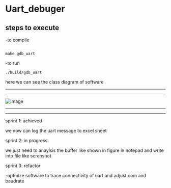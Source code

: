 # Uart_debuger
## steps to execute

-to compile 

```

make gdb_uart

```

-to run 

```
./build/gdb_uart 

```

here we can see the class diagram of software 

----------------------------
--------------------------

![image](https://user-images.githubusercontent.com/66727825/175168199-2dd576bb-730d-4855-8ecd-7ee07c07ca4f.png)


----------------------------
--------------------------


sprint 1: achieved

  we now can log the uart message to excel sheet
  
sprint 2: in progress

  we just need to anaylsis the buffer like shown in figure in notepad and write into file like screnshot
 
 sprint 3: refactor
 
  -optmize software to trace connectivity of uart and adjust com and baudrate
